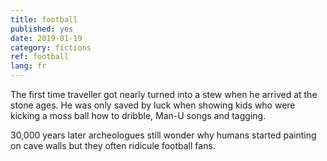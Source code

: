 ```yaml
---
title: football
published: yes
date: 2019-01-19
category: fictions
ref: football
lang: fr
---
```


The first time traveller got nearly turned into a stew when he arrived at the stone ages. 
He was only saved by luck when showing kids who were kicking a moss ball how to dribble, Man-U songs and tagging.

30,000 years later archeologues still wonder why humans started painting on cave walls but they often ridicule football fans.
